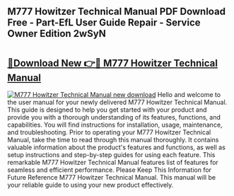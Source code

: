 ## M777 Howitzer Technical Manual PDF Download Free - Part-EfL User Guide Repair - Service Owner Edition 2wSyN

# <h2><a href="http://bc60184.oget.top/?id=M777+Howitzer+Technical+Manual">🔗Download New 👉🔴 M777 Howitzer Technical Manual</a></h2>

[![M777 Howitzer Technical Manual new download](https://i.imgur.com/5g1atiW.png)](http://bc60184.oget.top/?id=M777+Howitzer+Technical+Manual)
Hello and welcome to the user manual for your newly delivered M777 Howitzer Technical Manual. This guide is designed to help you get started with your product and provide you with a thorough understanding of its features, functions, and capabilities. You will find instructions for installation, usage, maintenance, and troubleshooting. Prior to operating your M777 Howitzer Technical Manual, take the time to read through this manual thoroughly. It contains valuable information about the product's features and functions, as well as setup instructions and step-by-step guides for using each feature. This remarkable M777 Howitzer Technical Manual features list of features for seamless and efficient performance. Please Keep This Information for Future Reference M777 Howitzer Technical Manual. This manual will be your reliable guide to using your new product effectively.
